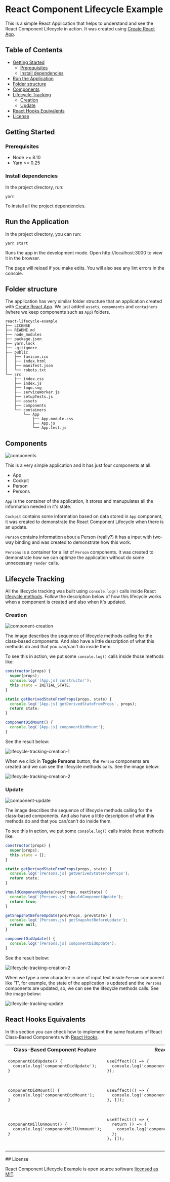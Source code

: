 # React Component Lifecycle Example

This is a simple React Application that helps to understand and see the React Component Lifecycle in action. It was created using [Create React App](https://github.com/facebook/create-react-app).

## Table of Contents

- [Getting Started](#getting-started)
    - [Prerequisites](#prerequisites)
    - [Install dependencies](#prerequisites)
- [Run the Application](#run-the-application)
- [Folder structure](#folder-structure)
- [Components](#components)
- [Lifecycle Tracking](#lifecycle-tracking)
    - [Creation](#creation)
    - [Update](#update)
- [React Hooks Equivalents](#react-hooks-equivalents)
- [License](#license)

## Getting Started

### Prerequisites
- Node >= 8.10
- Yarn >= 0.25

### Install dependencies

In the project directory, run:

```
yarn
```

To install all the project dependencies.

## Run the Application

In the project directory, you can run:
```
yarn start
```

Runs the app in the development mode.
Open http://localhost:3000 to view it in the browser.

The page will reload if you make edits.
You will also see any lint errors in the console.

## Folder structure

The application has very similar folder structure that an application created with [Create React App](https://github.com/facebook/create-react-app). We just added `assets`, `components` and `containers` (where we keep components such as `App`) folders.

```
react-lifecycle-example
├── LICENSE
├── README.md
├── node_modules
├── package.json
├── yarn.lock
├── .gitignore
├── public
│   ├── favicon.ico
│   ├── index.html
│   ├── manifest.json
│   └── robots.txt
└── src
    ├── index.css
    ├── index.js
    ├── logo.svg
    ├── serviceWorker.js
    ├── setupTests.js
    ├── assets
    ├── components
    └── containers
        └── App
            ├── App.module.css
            ├── App.js
            └── App.test.js
```

## Components
![components](docs/assets/components.png)

This is a very simple application and it has just four components at all.

- App
- Cockpit
- Person
- Persons

`App` is the container of the application, it stores and manupulates all the information needed in it's state.

`Cockpit` contains some information based on data stored in `App` component, it was created to demonstrate the React Component Lifecycle when there is an update.

`Person` contains information about a Person (really?) it has a input with two-way binding and was created to demonstrate how this work.

`Persons` is a container for a list of `Person` components. It was created to demonstrate how we can optimze the application without do some unnecessary `render` calls.


## Lifecycle Tracking

All the lifecycle tracking was built using `console.log()` calls inside React [lifecycle methods](https://reactjs.org/docs/state-and-lifecycle.html). Follow the description below of how this lifecycle works when a component is created and also when it's updated.

### Creation

![component-creation](docs/assets/component-creation.png)

The image describes the sequence of lifecycle methods calling for the class-based components. And also have a little description of what this methods do and that you can/can't do inside them. 

To see this in action, we put some `console.log()` calls inside those methods like:
```javascript
constructor(props) {
  super(props);
  console.log('[App.js] constructor');
  this.state = INITIAL_STATE;
}

static getDerivedStateFromProps(props, state) {
  console.log('[App.js] getDerivedStateFromProps', props);
  return state;
}

componentDidMount() {
  console.log('[App.js] componentDidMount');
}
```

See the result below:

![lifecycle-tracking-creation-1](docs/assets/lifecycle-tracking-creation-1.png)

When we click in **Toggle Persons** button, the `Person` components are created and we can see the lifecycle methods calls. See the image below:

![lifecycle-tracking-creation-2](docs/assets/lifecycle-tracking-creation-2.png)

### Update

![component-update](docs/assets/component-update.png)

The image describes the sequence of lifecycle methods calling for the class-based components. And also have a little description of what this methods do and that you can/can't do inside them. 

To see this in action, we put some `console.log()` calls inside those methods like:
```javascript
constructor(props) {
  super(props);
  this.state = {};
}

static getDerivedStateFromProps(props, state) {
  console.log('[Persons.js] getDerivedStateFromProps');
  return state;
}

shouldComponentUpdate(nextProps, nextState) {
  console.log('[Persons.js] shouldComponentUpdate');
  return true;
}

getSnapshotBeforeUpdate(prevProps, prevState) {
  console.log('[Persons.js] getSnapshotBeforeUpdate');
  return null;
}

componentDidUpdate() {
  console.log('[Persons.js] componentDidUpdate');
}
```

See the result below:

![lifecycle-tracking-creation-2](docs/assets/lifecycle-tracking-creation-2.png)

When we type a new character in one of input text inside `Person` component like 'T', for example, the state of the application is updated and the `Persons` components are updated, so, we can see the lifecycle methods calls. See the image below:

![lifecycle-tracking-update](docs/assets/lifecycle-tracking-update.png)

## React Hooks Equivalents

In this section you can check how to implement the same features of React Class-Based Components with [React Hooks](https://reactjs.org/docs/hooks-intro.html).


<table>
  <tr>
    <th>Class-Based Component Feature</th>
    <th>React Hooks</th>
  </tr>
  <tr>
    <td>
      <pre lang="javascript">
componentDidUpdate() {
  console.log('componentDidUpdate');
}
      </pre>
    </td>
    <td>
      <pre lang="javascript">
useEffect(() => {
  console.log('componentDidUpdate equivalent');
});
      </pre>
    </td>
  </tr>
  <tr>
    <td>
      <pre lang="javascript">
componentDidMount() {
  console.log('componentDidMount');
}
      </pre>
    </td>
    <td>
      <pre lang="javascript">
useEffect(() => {
  console.log('componentDidMount equivalent');
}, []);
      </pre>
    </td>
  </tr>
  <tr>
    <td>
      <pre lang="javascript">
componentWillUnmount() {
  console.log('componentWillUnmount');
}
      </pre>
    </td>
    <td>
      <pre lang="javascript">
useEffect(() => {
  return () => {
    console.log('componentWillUnmount equivalent');
  };
}, []);
      </pre>
    </td>
  </tr>
</table>
## License

React Component Lifecycle Example is open source software [licensed as MIT](https://github.com/davipviana/react-lifecycle-example/blob/master/LICENSE).